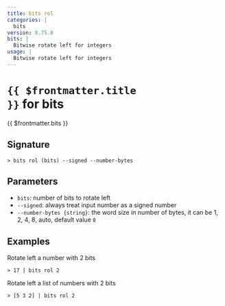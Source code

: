 ```yaml
---
title: bits rol
categories: |
  bits
version: 0.75.0
bits: |
  Bitwise rotate left for integers
usage: |
  Bitwise rotate left for integers
---
```


# <code>{{ $frontmatter.title }}</code> for bits

<div class='command-title'>{{ $frontmatter.bits }}</div>

## Signature

```> bits rol (bits) --signed --number-bytes```

## Parameters

 -  `bits`: number of bits to rotate left
 -  `--signed`: always treat input number as a signed number
 -  `--number-bytes {string}`: the word size in number of bytes, it can be 1, 2, 4, 8, auto, default value `8`

## Examples

Rotate left a number with 2 bits
```shell
> 17 | bits rol 2
```

Rotate left a list of numbers with 2 bits
```shell
> [5 3 2] | bits rol 2
```
